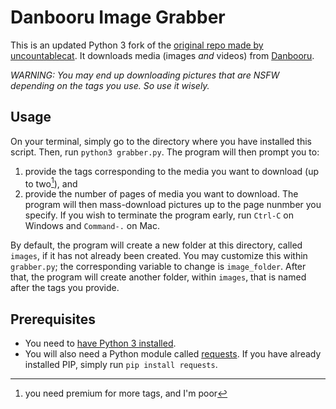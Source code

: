 # Danbooru Image Grabber

This is an updated Python 3 fork of the [original repo made by uncountablecat](https://github.com/uncountablecat/danbooru-grabber). It downloads media (images *and* videos) from [Danbooru](https://danbooru.donmai.us/).

*WARNING: You may end up downloading pictures that are NSFW depending on the tags you use. So use it wisely.*

## Usage

On your terminal, simply go to the directory where you have installed this script. Then, run `python3 grabber.py`. The program will then prompt you to:
1. provide the tags corresponding to the media you want to download (up to two[^1]), and
2. provide the number of pages of media you want to download.
The program will then mass-download pictures up to the page nunmber you specify. If you wish to terminate the program early, run `Ctrl-C` on Windows and `Command-.` on Mac.
[^1]: you need premium for more tags, and I'm poor

By default, the program will create a new folder at this directory, called `images`, if it has not already been created. You may customize this within `grabber.py`; the corresponding variable to change is `image_folder`. After that, the program will create another folder, within `images`, that is named after the tags you provide.

## Prerequisites
- You need to [have Python 3 installed](https://www.python.org/downloads/).
- You will also need a Python module called [requests](http://docs.python-requests.org/en/latest/). If you have already installed PIP, simply run `pip install requests`.
